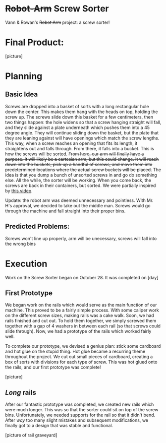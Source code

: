 # ~~Robot-Arm~~ Screw Sorter
Vann & Rowan's ~~Robot Arm~~ project: a screw sorter!

# Final Product:
[picture]

# Planning

## Basic Idea
Screws are dropped into a basket of sorts with a long rectangular hole down the center. This makes them hang with the heads on top, holding the screw up. The screws slide down this basket for a few centimeters, then two things happen: the hole widens so that a screw hanging straight will fall, and they slide against a plate underneath which pushes them into a 45 degree angle. They will continue sliding down the basket, but the plate that they are leaning against will have openings which match the screw lengths. This way, when a screw reaches an opening that fits its length, it straightens out and falls through. From there, it falls into a bucket. This is how the screws will be sorted. ~~From here, our arm will finally have a purpose. It will likely be a cartesian arm, but this could change. It will reach down into the buckets, pick up a handful of screws, and move them into predetermined locations where the actual screw buckets will be placed.~~ The idea is that you dump a bunch of unsorted screws in and go do something else. All the while, the sorter will be working. When you come back, the screws are back in their containers, but sorted. We were partially inspired by [this video](https://www.youtube.com/watch?v=YA69V4txt-M&t=364s).

Update: the robot arm was deemed unnecessary and pointless. With Mr. H's approval, we decided to take out the middle man. Screws would go through the machine and fall straight into their proper bins.

## Predicted Problems:
Screws won't line up properly, arm will be unecessary, screws will fall into the wrong bins

# Execution

Work on the Screw Sorter began on October 28. It was completed on [day]

## First Prototype
We began work on the rails which would serve as the main function of our machine. This proved to be a fairly simple process. With some caliper work on the different screw sizes, making rails was a cake walk. Soon, we had rails finished and cut out. To hold them together, we simply screwed them together with a gap of 4 washers in between each rail (so that screws could slide through). Now, we had a prototype of the rails which worked fairly well.

To complete our prototype, we devised a genius plan: stick some cardboard and hot glue on the stupid thing. Hot glue became a recurring theme throughout the project. We cut out small pieces of cardboard, creating a box of sorts with divisions for each type of screw. This was hot glued onto the rails, and our first prototype was complete!

[picture]

## _Long_ rails

After our fantastic prototype was completed, we created new rails which were much longer. This was so that the sorter could sit on top of the screw bins. Unfortunately, we needed supports for the rail so that it didn't bend. After _way_ too many slight mistakes and subsequent modifications, we finally got to a design that was stable and functional.

[picture of rail graveyard]
